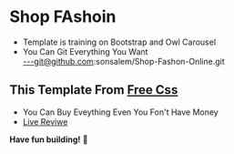 # Shop FAshoin

- Template is training on Bootstrap and Owl Carousel
- You Can Git Everything You Want  
  ---git@github.com:sonsalem/Shop-Fashon-Online.git

## This Template From [Free Css](https://www.free-css.com/free-css-templates)

- You Can Buy Eveything Even You Fon't Have Money
- [Live Reviwe](https://raw.githack.com/sonsalem/Shop-Fashon-Online/master/index-Shop%20Fashion.html)

**Have fun building!** 🚀
